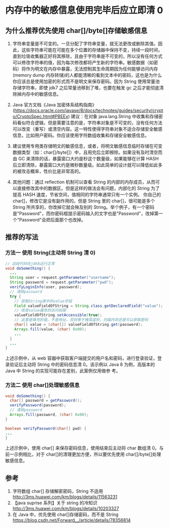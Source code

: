 # 内存中的敏感信息使用完毕后应立即清 0

<!-- # 【建议】G.TYP.10 内存中的敏感信息使用完毕后应立即清0 -->

## 为什么推荐优先使用 char[]/byte[]存储敏感信息

1. 字符串变量是不可变的。一旦分配了字符串变量，就无法更改或删除其值。因此，这些字符串可能在可能在多个位置的存储器中保持不变，持续一段时间，直到垃圾收集器正好将其移除，且由于字符串是不可变的，所以没有任何方式可以修改字符串的值，因为每次修改都将产生新的字符串。敏感数据（如密码）将作为明文在内存中暴露，无法控制其生命周期因为任何能够访问内存(memory dump 内存转储)的人都能清晰的看到文本中的密码，这也是为什么你应该总是使用加密的形式而不是明文来保存密码。因为 String 使用常量池存储字符串，即使 jdk7 之后常量池移到了堆，也要在触发 gc 之后才能彻底清除掉内存中的敏感信息。
2. Java 官方文档《Java 加密体系结构指南》 (https://docs.oracle.com/javase/8/docs/technotes/guides/security/crypto/CryptoSpec.html#PBEEx) 建议：在对象 java.lang.String 中收集和存储密码看似符合逻辑，但是需要注意的是，字符串对象是不可变的，没有任何方法可以改变（重写）或清空内容。这一特性使得字符串对象不适合存储安全敏感信息，比如用户密码。你应该使用字符数组收集和存储安全敏感信息。
3. 建议使用专用类存储明文的敏感信息，或者，将明文敏感信息临时存储在可变数据类型（如：char[]/byte[]）中，且用完后立即擦除。如果没有及时清空而由 GC 来清除的话，暴露窗口大约是秒这个数量级，如果能够在计算 HASH 后立即清除，暴露窗口大约是微秒数量级。如此简单的设计就可以降低如此多的被攻击概率，性价比是非常高的。

4. 其他问题：通过 reflection 机制可以查看 String 的内部的内存成员，从而可以直接修改其中的数据区。但是这样的做法会有问题，内部化的 String 为了提高 HASH 速度，节省空间，值相同的字符串通常只有一个实例。
   你自己的 char[]，修改它是没有副作用的。但是 String 里的 char[]，很可能是多个 String 所共享的，你改掉它就会殃及别的 String。举个例子，有一个密码是"Password"，而你密码框提示密码输入的文字也是"Password"，改掉第一个"Password"会把后面那个也改掉。

## 推荐的写法

### 方法一 使用 String(主动将 String 清 0)

```Java
// 这段代码在jdk8运行正常
void doSomething() {
  ...
  String user = request.getParameter("username");
  String password = request.getParameter("pwd");
  verifyLoginInfo(user, password);
  // 清除password
  try {
    // 获取String类中的value字段
    Field valueFieldOfString = String.class.getDeclaredField("value");
    // 改变value属性的访问权限
    valueFieldOfString.setAccessible(true);
    // 这里是填充的值，不是地址，否则等于掩耳盗铃，扫描内存还是可以获取密码
    char[] value = (char[]) valueFieldOfString.get(password);
    Arrays.fill(value, (char) 0x00);
    ...
  }
  ...
}
```

上述示例中，从 web 容器中获取客户端提交的用户名和密码，进行登录验证，登录验证后主动将 String
中的密码信息清 0。该示例以 Java 8 为例，高版本的 Java 中 String 的实现可能存在差别，此案例仅用做参
考。

### 方法二 使用 char[]处理敏感信息

```Java
void doSomething() {
  char[] password = getPassword();
  verifyPassword(password);
  // 清除password
  Arrays.fill(password, (char) 0x00);
}

boolean verifyPassword(char[] pwd) {
...
}
```

上述示例中，使用 char[] 来保存密码信息，使用结束后主动将 char 数组清 0。与前一示例相比，对于
char[]的清理更加方便，所以要优先使用 char[]/byte[]处理敏感信息。

## 参考

1. 字符数组 char[] 存储解密密码，String 不适用 http://3ms.huawei.com/km/blogs/details/11563231
2. 【java suprise 系列】关于 string 的冷知识 http://3ms.huawei.com/km/blogs/details/10203327
3. 在 Java 中，优先使用 char[]存储密码，而不是 String https://blog.csdn.net/Forward__/article/details/78356814
